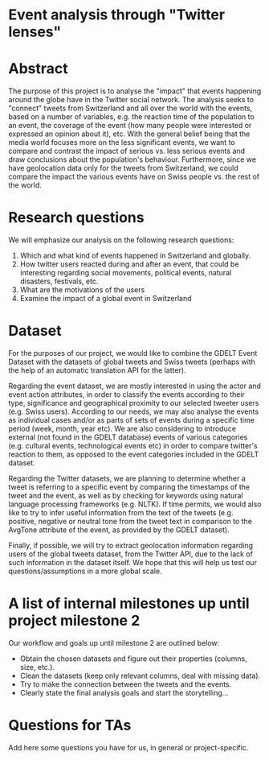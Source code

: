 # Event analysis through "Twitter lenses"

# Abstract
The purpose of this project is to analyse the "impact" that events happening around the globe have in the Twitter social network. The analysis seeks to "connect" tweets from Switzerland and all over the world with the events, based on a number of variables, e.g. the reaction time of the population to an event, the coverage of the event (how many people were interested or expressed an opinion about it), etc. With the general belief being that the media world focuses more on the less significant events, we want to compare and contrast the impact of serious vs. less serious events and draw conclusions about the population's behaviour. Furthermore, since we have geolocation data only for the tweets from Switzerland, we could compare the impact the various events have on Swiss people vs. the rest of the world.

# Research questions
We will emphasize our analysis on the following research questions:

1. Which and what kind of events happened in Switzerland and globally.
2. How twitter users reacted during and after an event, that could be interesting regarding social movements, political events, natural disasters, festivals, etc.
3. What are the motivations of the users
4. Examine the impact of a global event in Switzerland

# Dataset
For the purposes of our project, we would like to combine the GDELT Event Dataset with the datasets of global tweets and Swiss tweets (perhaps with the help of an automatic translation API for the latter).

Regarding the event dataset, we are mostly interested in using the actor and event action attributes, in order to classify the events according to their type, significance and geographical proximity to our selected tweeter users (e.g. Swiss users). According to our needs, we may also analyse the events as individual cases and/or as parts of sets of events during a specific time period (week, month, year etc). We are also considering to introduce external (not found in the GDELT database) events of various categories (e.g. cultural events, technological events etc) in order to compare twitter's reaction to them, as opposed to the event categories included in the GDELT dataset.

Regarding the Twitter datasets, we are planning to determine whether a tweet is referring to a specific event by comparing the timestamps of the tweet and the event, as well as by checking for keywords using natural language processing frameworks (e.g. NLTK). If time permits, we would also like to try to infer useful information from the text of the tweets (e.g. positive, negative or neutral tone from the tweet text in comparison to the AvgTone attribute of the event, as provided by the GDELT dataset).

Finally, if possible, we will try to extract geolocation information regarding users of the global tweets dataset, from the Twitter API, due to the lack of such information in the dataset itself. We hope that this will help us test our questions/assumptions in a more global scale.

# A list of internal milestones up until project milestone 2
Our workflow and goals up until milestone 2 are outlined below:

* Obtain the chosen datasets and figure out their properties (columns, size, etc.).
* Clean the datasets (keep only relevant columns, deal with missing data).
* Try to make the connection between the tweets and the events.
* Clearly state the final analysis goals and start the storytelling...

# Questions for TAs
Add here some questions you have for us, in general or project-specific.
